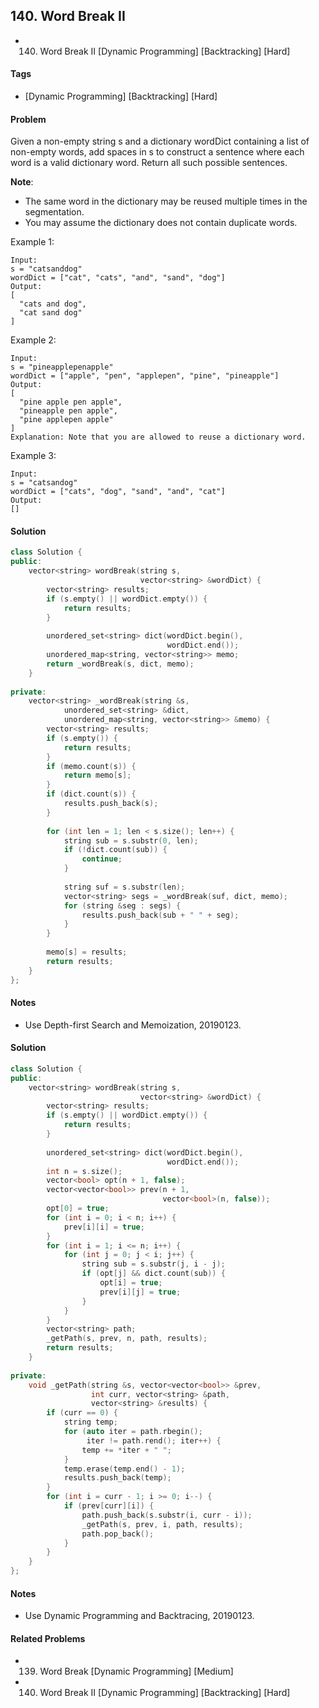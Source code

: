 ## 140. Word Break II
- 140. Word Break II [Dynamic Programming] [Backtracking] [Hard]

#### Tags
- [Dynamic Programming] [Backtracking] [Hard]

#### Problem
Given a non-empty string s and a dictionary wordDict containing a list of non-empty words, add spaces in s to construct a sentence where each word is a valid dictionary word. Return all such possible sentences.

**Note**:

- The same word in the dictionary may be reused multiple times in the segmentation.
- You may assume the dictionary does not contain duplicate words.

Example 1:

    Input:
    s = "catsanddog"
    wordDict = ["cat", "cats", "and", "sand", "dog"]
    Output:
    [
      "cats and dog",
      "cat sand dog"
    ]

Example 2:

    Input:
    s = "pineapplepenapple"
    wordDict = ["apple", "pen", "applepen", "pine", "pineapple"]
    Output:
    [
      "pine apple pen apple",
      "pineapple pen apple",
      "pine applepen apple"
    ]
    Explanation: Note that you are allowed to reuse a dictionary word.

Example 3:

    Input:
    s = "catsandog"
    wordDict = ["cats", "dog", "sand", "and", "cat"]
    Output:
    []

#### Solution
``` C++
class Solution {
public:
    vector<string> wordBreak(string s, 
                             vector<string> &wordDict) {
        vector<string> results;
        if (s.empty() || wordDict.empty()) {
            return results;
        }
        
        unordered_set<string> dict(wordDict.begin(), 
                                   wordDict.end());
        unordered_map<string, vector<string>> memo;
        return _wordBreak(s, dict, memo);
    }
    
private:
    vector<string> _wordBreak(string &s, 
            unordered_set<string> &dict, 
            unordered_map<string, vector<string>> &memo) {
        vector<string> results;
        if (s.empty()) {
            return results;
        }
        if (memo.count(s)) {
            return memo[s];
        }
        if (dict.count(s)) {
            results.push_back(s);
        }
        
        for (int len = 1; len < s.size(); len++) {
            string sub = s.substr(0, len);
            if (!dict.count(sub)) {
                continue;
            }
            
            string suf = s.substr(len);
            vector<string> segs = _wordBreak(suf, dict, memo);
            for (string &seg : segs) {
                results.push_back(sub + " " + seg);
            }
        }
        
        memo[s] = results;
        return results;
    }
};
```

#### Notes
- Use Depth-first Search and Memoization, 20190123.

#### Solution
``` C++
class Solution {
public:
    vector<string> wordBreak(string s, 
                             vector<string> &wordDict) {
        vector<string> results;
        if (s.empty() || wordDict.empty()) {
            return results;
        }
        
        unordered_set<string> dict(wordDict.begin(), 
                                   wordDict.end());
        int n = s.size();
        vector<bool> opt(n + 1, false);
        vector<vector<bool>> prev(n + 1, 
                                  vector<bool>(n, false));
        opt[0] = true;
        for (int i = 0; i < n; i++) {
            prev[i][i] = true;
        }
        for (int i = 1; i <= n; i++) {
            for (int j = 0; j < i; j++) {
                string sub = s.substr(j, i - j);
                if (opt[j] && dict.count(sub)) {
                    opt[i] = true;
                    prev[i][j] = true;
                }
            }
        }
        vector<string> path;
        _getPath(s, prev, n, path, results);
        return results;
    }
    
private:
    void _getPath(string &s, vector<vector<bool>> &prev, 
                  int curr, vector<string> &path, 
                  vector<string> &results) {
        if (curr == 0) {
            string temp;
            for (auto iter = path.rbegin(); 
                 iter != path.rend(); iter++) {
                temp += *iter + " ";
            }
            temp.erase(temp.end() - 1);
            results.push_back(temp);
        }
        for (int i = curr - 1; i >= 0; i--) {
            if (prev[curr][i]) {
                path.push_back(s.substr(i, curr - i));
                _getPath(s, prev, i, path, results);
                path.pop_back();
            }
        }
    }
};
```

#### Notes
- Use Dynamic Programming and Backtracing, 20190123.

#### Related Problems
- 139. Word Break [Dynamic Programming] [Medium]
- 140. Word Break II [Dynamic Programming] [Backtracking] [Hard]
